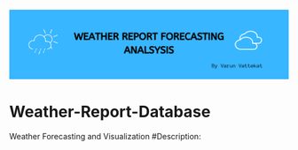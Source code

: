 ![logo](https://github.com/Vstrix1303/Weather-Report-Database/blob/main/WEATHER%20FORECASTING%20ANALSYSIS.png)
# Weather-Report-Database
Weather Forecasting and Visualization
#Description:
